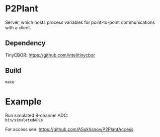 # P2Plant
Server, which hosts process variables for point-to-point communications with a client.

## Dependency
TinyCBOR: https://github.com/intel/tinycbor

## Build
`make`

# Example
Run simulated 8-channel ADC:<br>
`bin/simulatedADCs`

For access see: https://github.com/ASukhanov/P2PlantAccess

